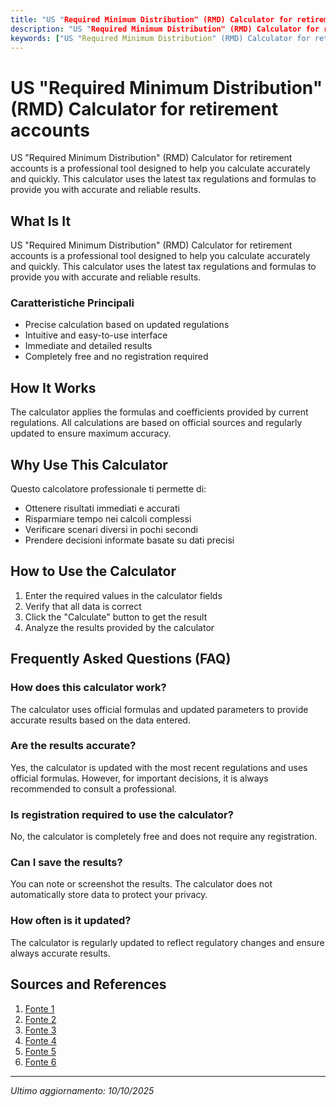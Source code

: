 ```yaml
---
title: "US "Required Minimum Distribution" (RMD) Calculator for retirement accounts"
description: "US "Required Minimum Distribution" (RMD) Calculator for retirement accounts is a professional tool designed to help you calculate accurately and quickly. This calculator uses the latest tax regulations and formulas to provide you with accurate and reliable results."
keywords: ["US "Required Minimum Distribution" (RMD) Calculator for retirement accounts", "calcolatore", "calcolo online"]
---
```


# US "Required Minimum Distribution" (RMD) Calculator for retirement accounts

US "Required Minimum Distribution" (RMD) Calculator for retirement accounts is a professional tool designed to help you calculate accurately and quickly. This calculator uses the latest tax regulations and formulas to provide you with accurate and reliable results.

## What Is It

US "Required Minimum Distribution" (RMD) Calculator for retirement accounts is a professional tool designed to help you calculate accurately and quickly. This calculator uses the latest tax regulations and formulas to provide you with accurate and reliable results.

### Caratteristiche Principali

- Precise calculation based on updated regulations
- Intuitive and easy-to-use interface
- Immediate and detailed results
- Completely free and no registration required

## How It Works

The calculator applies the formulas and coefficients provided by current regulations. All calculations are based on official sources and regularly updated to ensure maximum accuracy.

## Why Use This Calculator

Questo calcolatore professionale ti permette di:

- Ottenere risultati immediati e accurati
- Risparmiare tempo nei calcoli complessi
- Verificare scenari diversi in pochi secondi
- Prendere decisioni informate basate su dati precisi

## How to Use the Calculator

1. Enter the required values in the calculator fields
2. Verify that all data is correct
3. Click the "Calculate" button to get the result
4. Analyze the results provided by the calculator

## Frequently Asked Questions (FAQ)

### How does this calculator work?

The calculator uses official formulas and updated parameters to provide accurate results based on the data entered.

### Are the results accurate?

Yes, the calculator is updated with the most recent regulations and uses official formulas. However, for important decisions, it is always recommended to consult a professional.

### Is registration required to use the calculator?

No, the calculator is completely free and does not require any registration.

### Can I save the results?

You can note or screenshot the results. The calculator does not automatically store data to protect your privacy.

### How often is it updated?

The calculator is regularly updated to reflect regulatory changes and ensure always accurate results.

## Sources and References

1. [Fonte 1](https://www.investor.gov/financial-tools-calculators/calculators/required-minimum-distribution-calculator)
2. [Fonte 2](https://www.schwab.com/ira/ira-calculators/rmd)
3. [Fonte 3](https://digital.fidelity.com/prgw/digital/rmd/)
4. [Fonte 4](https://rmdcalculator.nga.finra.org/)
5. [Fonte 5](https://www.ameriprise.com/financial-news-research/financial-calculators/required-minimum-distribution-rmd)
6. [Fonte 6](https://www.irs.gov/retirement-plans/plan-participant-employee/required-minimum-distribution-worksheets)

---

*Ultimo aggiornamento: 10/10/2025*
